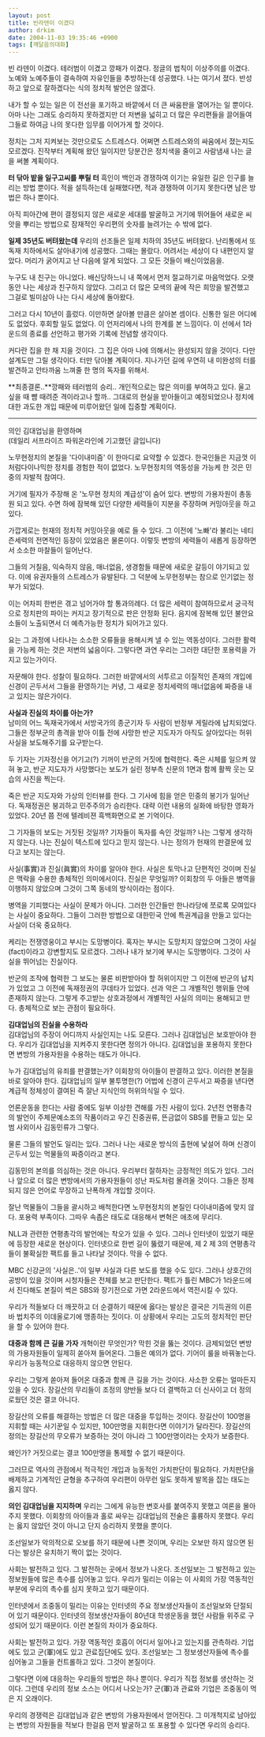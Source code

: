 ```yaml
---
layout: post
title: 빈라덴이 이겼다
author: drkim
date: 2004-11-03 19:35:46 +0900
tags: [깨달음의대화]
---
```

빈 라덴이 이겼다. 테러범이 이겼고 깡패가 이겼다. 정글의 법칙이 이상주의를 이겼다. 노예와 노예주들이 결속하여 자유인들을 추방하는데 성공했다. 나는 여기서 졌다. 반성하고 앞으로 잘하겠다는 식의 정치적 발언은 않겠다.    
  
내가 할 수 있는 일은 이 전선을 포기하고 바깥에서 더 큰 싸움판을 열어가는 일 뿐이다. 아마 나는 그래도 승리하지 못하겠지만 더 저변을 넓히고 더 많은 우리편들을 끌어들여 그들로 하여금 나의 못다한 임무를 이어가게 할 것이다.    
  
정치는 그저 지켜보는 것만으로도 스트레스다. 어쩌면 스트레스와의 싸움에서 졌는지도 모르겠다. 진작부터 계획해 왔던 일이지만 당분간은 정치색을 줄이고 사람냄새 나는 글을 써볼 계획이다.    
  
**터 닦아 밭을 일구고씨를 뿌릴 터** 
흑인이 백인과 경쟁하여 이기는 유일한 길은 인구를 늘리는 방법 뿐이다. 적을 설득하는데 실패했다면, 적과 경쟁하여 이기지 못한다면 남은 방법은 하나 뿐이다. 
  
  
아직 피아간에 편이 결정되지 않은 새로운 세대를 발굴하고 거기에 뛰어들어 새로운 씨앗을 뿌리는 방법으로 잠재적인 우리편의 숫자를 늘려가는 수 밖에 없다.    
  
**일제 35년도 버텨왔는데** 
우리의 선조들은 일제 치하의 35년도 버텨왔다. 난리통에서 또 독재 치하에서도 살아내기에 성공했다. 그때는 몰랐다. 어려서는 세상이 다 내편인지 알았다. 머리가 굵어지고 난 다음에 알게 되었다. 그 모든 것들이 배신이었음을.    
  
누구도 내 친구는 아니었다. 배신당하느니 내 쪽에서 먼저 절교하기로 마음먹었다. 오랫동안 나는 세상과 친구하지 않았다. 그리고 더 많은 모색의 끝에 작은 희망을 발견했고 그걸로 빌미삼아 나는 다시 세상에 돌아왔다. 
  
  
그러고 다시 10년이 흘렀다. 이만하면 살아볼 만큼은 살아본 셈이다. 신통한 일은 어디에도 없었다. 후회할 일도 없었다. 이 언저리에서 나의 한계를 본 느낌이다. 이 선에서 1라운드의 종료를 선언하고 평가와 기록에 전념할 생각이다.    
  
커다란 집을 한 채 지을 것이다. 그 집은 아마 나에 의해서는 완성되지 않을 것이다. 다만 설계도만 그릴 생각이다. 터만 닦아볼 계획이다. 지나가던 길에 우연히 내 미완성의 터를 발견하고 안타까움 느껴줄 한 명의 독자를 위해서.    
  
**최종결론..**깡패와 테러범의 승리.. 개인적으로는 많은 의미를 부여하고 있다. 울고 싶을 때 뺨 때려준 격이라고나 할까.. 그대로의 현실을 받아들이고 예정되었으나 정치에 대한 과도한 개입 때문에 미루어왔던 일에 집중할 계획이다. 


  
  
****  
의인 김대업님을 환영하며   
(데일리 서프라이즈 파워온라인에 기고했던 글입니다)    
  
노무현정치의 본질을 '다이내미즘' 이 한마디로 요약할 수 있겠다. 한국인들은 지금껏 이처럼다이나믹한 정치를 경험한 적이 없었다. 노무현정치의 역동성을 가능케 한 것은 민중의 자발적 참여다.    
  
거기에 필자가 주장해 온 '노무현 정치의 계급성'이 숨어 있다. 변방의 가용자원이 총동원 되고 있다. 수면 하에 잠복해 있던 다양한 세력들이 지분을 주장하며 커밍아웃을 하고 있다.    
  
가깝게로는 헌재의 정치적 커밍아웃을 예로 들 수 있다. 그 이전에 '노빠'라 불리는 네티즌세력의 전면적인 등장이 있었음은 물론이다. 이렇듯 변방의 세력들이 새롭게 등장하면서 소소한 마찰들이 일어난다.    
  
그들의 거칠음, 익숙하지 않음, 매너없음, 생경함들 때문에 새로운 갈등이 야기되고 있다. 이에 유권자들의 스트레스가 유발된다. 그 덕분에 노무현정부는 참으로 인기없는 정부가 되었다.    
  
이는 어차피 한번은 겪고 넘어가야 할 통과의례다. 더 많은 세력이 참여하므로서 궁극적으로 정치판의 파이는 커지고 장기적으로 판은 안정화 된다. 음지에 잠복해 있던 불안요소들이 노출되면서 더 예측가능한 정치가 되어가고 있다.    
  
요는 그 과정에 나타나는 소소한 오류들을 용해시켜 낼 수 있는 역동성이다. 그러한 활력을 가능케 하는 것은 저변의 넓음이다. 그렇다면 과연 우리는 그러한 대단한 포용력을 가지고 있는가이다.    
  
자문해야 한다. 성찰이 필요하다. 그러한 바깥에서의 서투르고 이질적인 존재의 개입에 신경이 곤두서서 그들을 환영하기는 커녕, 그 새로운 정치세력의 매너없음에 짜증을 내고 있지는 않은가이다.    
  
**사실과 진실의 차이를 아는가?**  
남미의 어느 독재국가에서 서방국가의 종군기자 두 사람이 반정부 게릴라에 납치되었다. 그들은 정부군의 총격을 받아 이틀 전에 사망한 반군 지도자가 아직도 살아있다는 허위사실을 보도해주기를 요구받는다.    
  
두 기자는 기자정신을 어기고(?) 기꺼이 반군의 거짓에 협력한다. 죽은 시체를 일으켜 앉혀 놓고, 반군 지도자가 사망했다는 보도가 실린 정부측 신문의 1면과 함께 활짝 웃는 모습의 사진을 찍는다.    
  
죽은 반군 지도자와 가상의 인터뷰를 한다. 그 기사에 힘을 얻은 민중의 봉기가 일어난다. 독재정권은 붕괴하고 민주주의가 승리한다. 대략 이런 내용의 실화에 바탕한 영화가 있었다. 20년 쯤 전에 텔레비젼 흑백화면으로 본 기억이다.    
  
그 기자들의 보도는 거짓된 것일까? 기자들이 독자를 속인 것일까? 나는 그렇게 생각하지 않는다. 나는 진실이 텍스트에 있다고 믿지 않는다. 나는 정의가 헌재의 판결문에 있다고 보지는 않는다.    
  
사실(事實)과 진실(眞實)의 차이를 알아야 한다. 사실은 토막나고 단편적인 것이며 진실은 맥락을 수용한 총체적인 의미에서이다. 진실은 무엇일까? 이회창의 두 아들은 병역을 이행하지 않았으며 그것이 그쪽 동네의 방식이라는 점이다.    
  
병역을 기피했다는 사실이 문제가 아니다. 그러한 인간들만 한나라당에 쪼로록 모여있다는 사실이 중요하다. 그들이 그러한 방법으로 대한민국 안에 특권계급을 만들고 있다는 사실이 더욱 중요하다.    
  
케리는 전쟁영웅이고 부시는 도망병이다. 혹자는 부시는 도망치지 않았으며 그것이 사실(fact)이라고 강변할지도 모르겠다. 그러나 내가 보기에 부시는 도망병이다. 그것이 사실을 뛰어넘는 진실이다. 
  
  
반군의 조작에 협력한 그 보도는 물론 비판받아야 할 허위이지만 그 이전에 반군의 납치가 있었고 그 이전에 독재정권의 쿠데타가 있었다. 선과 악은 그 개별적인 행위들 안에 존재하지 않는다. 그렇게 주고받는 상호과정에서 개별적인 사실의 의미는 용해되고 만다. 총체적으로 보는 관점이 필요하다.    
  
**김대업님의 진실을 수용하라**  
김대업님의 주장이 어디까지 사실인지는 나도 모른다. 그러나 김대업님은 보호받아야 한다. 우리가 김대업님을 지켜주지 못한다면 정의가 아니다. 김대업님을 포용하지 못한다면 변방의 가용자원을 수용하는 태도가 아니다.    
  
누가 김대업님의 유죄를 판결했는가? 이회창의 아이들이 판결하고 있다. 이러한 본질을 바로 알아야 한다. 김대업님의 일부 불투명한(?) 어법에 신경이 곤두서고 짜증을 낸다면 계급적 정체성이 결여된 즉 잘난 지식인의 허위의식일 수 있다.    
  
언론운동을 한다는 사람 중에도 일부 이상한 견해를 가진 사람이 있다. 2년전 연평총각의 발언이 주체문예소조의 작품이라고 우긴 진중권류, 뜬금없이 SBS를 편들고 있는 모범 사외이사 김동민류가 그렇다.    
  
물론 그들의 발언도 일리는 있다. 그러나 나는 새로운 방식의 출현에 낯설어 하며 신경이 곤두서 있는 먹물들의 짜증이라고 본다.    
  
김동민의 본의를 의심하는 것은 아니다. 우리부터 잘하자는 긍정적인 의도가 있다. 그러나 앞으로 더 많은 변방에서의 가용자원들이 성난 파도처럼 몰려올 것이다. 그들은 정제되지 않은 언어로 무장하고 난폭하게 개입할 것이다. 
  
  
잘난 먹물들이 그들을 괄시하고 배척한다면 노무현정치의 본질인 다이내미즘에 맞지 않다. 포용력 부족이다. 그따우 속좁은 태도로 대응해서 변혁은 애초에 무리다.    
  
NLL과 관련한 연평총각의 발언에는 착오가 있을 수 있다. 그러나 인터넷이 있었기 때문에 등장한 새로운 현상이다. 인터넷으로 한번 길이 뚫렸기 때문에, 제 2 제 3의 연평총각들이 불확실한 팩트를 들고 나타날 것이다. 막을 수 없다.    
  
MBC 신강균의 '사실은..'이 일부 사실과 다른 보도를 했을 수도 있다. 그러나 상호간의 공방이 있을 것이며 시청자들은 전체를 보고 판단한다. 팩트가 틀린 MBC가 1라운드에서 진다해도 본질이 썩은 SBS와 장기전으로 가면 2라운드에서 역전시킬 수 있다.    
  
우리가 적들보다 더 깨끗하고 더 순결하기 때문에 옳다는 발상은 결국은 기득권의 이른바 법치주의 이데올로기에 맹종하는 짓이다. 이 상황에서 우리는 고도의 정치적인 판단을 할 수 있어야 한다.    
  
**대중과 함께 큰 길을 가자** 
개혁이란 무엇인가? 막힌 것을 뚫는 것이다. 금제되었던 변방의 가용자원들이 일제히 쏟아져 들어온다. 그들은 예의가 없다. 기어이 룰을 바꿔놓는다. 우리가 능동적으로 대응하지 않으면 안된다.    
  
우리는 그렇게 쏟아져 들어온 대중과 함께 큰 길을 가는 것이다. 사소한 오류는 얼마든지 있을 수 있다. 장길산의 무리들이 조정의 양반들 보다 더 결백하고 더 신사이고 더 정의로웠던 것은 결코 아니다.    
  
장길산의 오류를 해결하는 방법은 더 많은 대중을 투입하는 것이다. 장길산이 100명을 지휘할 때는 사기꾼일 수 있지만, 100만명을 지휘한다면 이야기가 달라진다. 장길산의 정의는 장길산의 무오류가 보증하는 것이 아니라 그 100만명이라는 숫자가 보증한다.    
  
왜인가? 거짓으로는 결코 100만명을 통제할 수 없기 때문이다.    
  
그러므로 역사의 관점에서 적극적인 개입과 능동적인 가치판단이 필요하다. 가치판단을 배제하고 기계적인 균형을 추구하여 우리편이 아무런 일도 못하게 발목을 잡는 태도는 옳지 않다.    
  
**의인 김대업님을 지지하며** 
우리는 그에게 유능한 변호사를 붙여주지 못했고 여론을 몰아주지 못했다. 이회창의 아이들과 홀로 싸우는 김대업님의 전술은 훌륭하지 못했다. 우리는 옳지 않았던 것이 아니고 단지 승리하지 못했을 뿐이다.    
  
조선일보가 악의적으로 오보를 하기 때문에 나쁜 것이며, 우리는 오보만 하지 않으면 된다는 발상은 유치하기 짝이 없는 것이다.    
  
사회는 발전하고 있다. 그 발전하는 곳에서 정보가 나온다. 조선일보는 그 발전하고 있는 정보원들에 많은 촉수를 심어놓고 있다. 우리가 밀리는 이유는 이 사회의 가장 역동적인 부분에 우리의 촉수를 심지 못하고 있기 때문이다.    
  
인터넷에서 조중동이 밀리는 이유는 인터넷의 주요 정보생산자들이 조선일보와 단절되어 있기 때문이다. 인터넷의 정보생산자들이 80년대 학생운동을 했던 사람들 위주로 구성되어 있기 때문이다. 이런 본질의 차이가 중요하다. 
  
  
사회는 발전하고 있다. 가장 역동적인 호흡이 어디서 일어나고 있는지를 관측하라. 기업에도 있고 군(軍)에도 있고 관료집단에도 있다. 조선일보는 그 정보생산자들에 촉수를 심어놓고 그들을 컨트롤하고 있다. 그것이 본질이다.    
  
그렇다면 이에 대응하는 우리들의 방법은 하나 뿐이다. 우리가 직접 정보를 생산하는 것이다. 그런데 우리의 정보 소스는 어디서 나오는가? 군(軍)과 관료와 기업은 조중동이 먹은 지 오래이다.    
  
우리의 경쟁력은 김대업님과 같은 변방의 가용자원에서 얻어진다. 그 미개척지로 남아있는 변방의 자원들을 적보다 한걸음 먼저 발굴하고 또 포용할 수 있다면 우리의 승리다.
